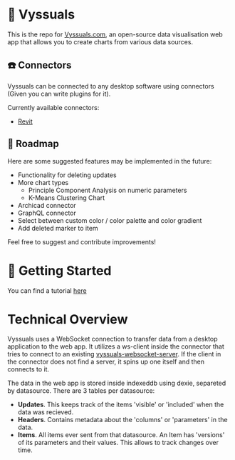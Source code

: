 # 🌈 Vyssuals
This is the repo for [Vyssuals.com](https://vyssuals.com), an open-source data visualisation web app that allows you to create charts from various data sources.

## ☎️ Connectors
Vyssuals can be connected to any desktop software using connectors (Given you can write plugins for it).

Currently available connectors:
- [Revit](https://github.com/vyssuals/vyssuals-connector-revit)

## 🔮 Roadmap 
Here are some suggested features may be implemented in the future:
- Functionality for deleting updates
- More chart types
  - Principle Component Analysis on numeric parameters
  - K-Means Clustering Chart 
- Archicad connector
- GraphQL connector
- Select between custom color / color palette and color gradient
- Add deleted marker to item

Feel free to suggest and contribute improvements!
  
# 🚀 Getting Started 
You can find a tutorial [here](https://yssentyl.com/blog/real-time-data-visualization-for-revit-with-vyssuals-com)

# Technical Overview
Vyssuals uses a WebSocket connection to transfer data from a desktop application to the web app. It utilizes a ws-client inside the connector that tries to connect to an existing [vyssuals-websocket-server](https://github.com/vyssuals/vyssuals-websocket-server). If the client in the connector does not find a server, it spins up one itself and then connects to it.

The data in the web app is stored inside indexeddb using dexie, separeted by datasource. There are 3 tables per datasource:
- **Updates**. This keeps track of the items 'visible' or 'included' when the data was recieved.
- **Headers**. Contains metadata about the 'columns' or 'parameters' in the data.
- **Items**. All items ever sent from that datasource. An Item has 'versions' of its parameters and their values. This allows to track changes over time.
